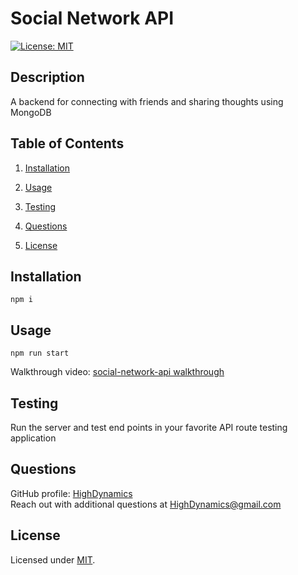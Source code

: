 # Social Network API

[![License: MIT](https://img.shields.io/badge/License-MIT-yellow.svg)](https://opensource.org/licenses/MIT)

## Description

A backend for connecting with friends and sharing thoughts using MongoDB

## Table of Contents

1. [Installation](#Installation)

2. [Usage](#Usage)

3. [Testing](#Testing)

4. [Questions](#Questions)

5. [License](#License)

## Installation

    npm i

## Usage

    npm run start

Walkthrough video: [social-network-api walkthrough](https://drive.google.com/file/d/1XnnhGhLakS1_w8BsGRgzYb3cVB_tEEM2/view)

## Testing

Run the server and test end points in your favorite API route testing application

## Questions

GitHub profile: [HighDynamics](https://github.com/HighDynamics)  
Reach out with additional questions at <HighDynamics@gmail.com>

## License

Licensed under [MIT](https://opensource.org/licenses/MIT).
